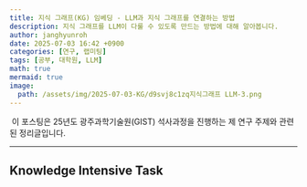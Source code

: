 ```yaml
---
title: 지식 그래프(KG) 임베딩 - LLM과 지식 그래프를 연결하는 방법
description: 지식 그래프를 LLM이 다룰 수 있도록 만드는 방법에 대해 알아봅니다.
author: janghyunroh
date: 2025-07-03 16:42 +0900
categories: [연구, 랩미팅]
tags: [공부, 대학원, LLM]
math: true
mermaid: true
image: 
  path: /assets/img/2025-07-03-KG/d9svj8c1zq지식그래프 LLM-3.png
---
```


 &nbsp;이 포스팅은 25년도 광주과학기술원(GIST) 석사과정을 진행하는 제 연구 주제와 관련된 정리글입니다. 

---

## 


## Knowledge Intensive Task

## 
